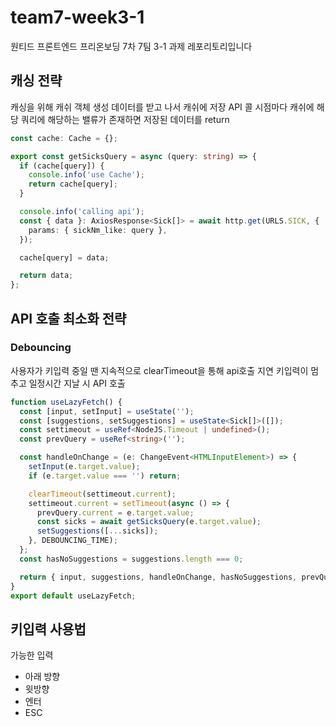 # team7-week3-1

원티드 프론트엔드 프리온보딩 7차 7팀 3-1 과제 레포리토리입니다

## 캐싱 전략

캐싱을 위해 캐쉬 객체 생성
데이터를 받고 나서 캐쉬에 저장
API 콜 시점마다 캐쉬에 해당 쿼리에 해당하는 밸류가 존재하면 저장된 데이터를 return

```typescript
const cache: Cache = {};

export const getSicksQuery = async (query: string) => {
  if (cache[query]) {
    console.info('use Cache');
    return cache[query];
  }

  console.info('calling api');
  const { data }: AxiosResponse<Sick[]> = await http.get(URLS.SICK, {
    params: { sickNm_like: query },
  });

  cache[query] = data;

  return data;
};
```

## API 호출 최소화 전략

### Debouncing

사용자가 키입력 중일 땐 지속적으로 clearTimeout을 통해 api호출 지연
키입력이 멈추고 일정시간 지날 시 API 호출

```typescript
function useLazyFetch() {
  const [input, setInput] = useState('');
  const [suggestions, setSuggestions] = useState<Sick[]>([]);
  const settimeout = useRef<NodeJS.Timeout | undefined>();
  const prevQuery = useRef<string>('');

  const handleOnChange = (e: ChangeEvent<HTMLInputElement>) => {
    setInput(e.target.value);
    if (e.target.value === '') return;

    clearTimeout(settimeout.current);
    settimeout.current = setTimeout(async () => {
      prevQuery.current = e.target.value;
      const sicks = await getSicksQuery(e.target.value);
      setSuggestions([...sicks]);
    }, DEBOUNCING_TIME);
  };
  const hasNoSuggestions = suggestions.length === 0;

  return { input, suggestions, handleOnChange, hasNoSuggestions, prevQuery };
}
export default useLazyFetch;
```

## 키입력 사용법

가능한 입력

- 아래 방향
- 윗방향
- 엔터
- ESC
